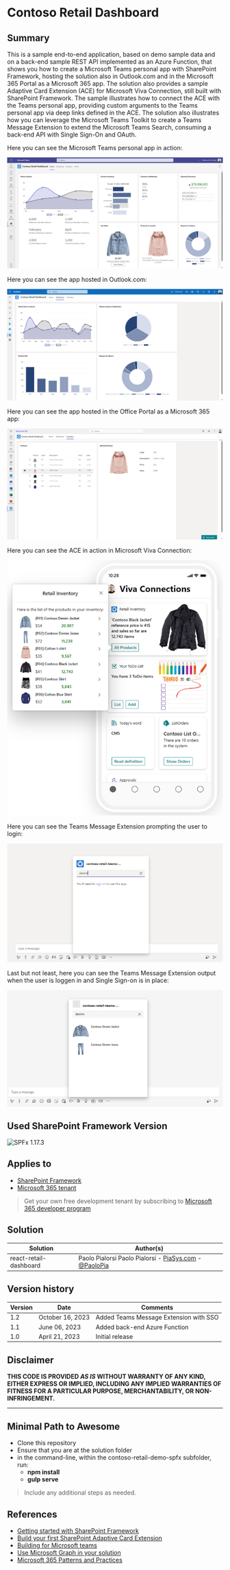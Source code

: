 # Contoso Retail Dashboard

## Summary

This is a sample end-to-end application, based on demo sample data and on a back-end sample REST API implemented as an Azure Function, that shows you how to create a Microsoft Teams personal app with SharePoint Framework, hosting the solution also in Outlook.com and in the Microsoft 365 Portal as a Microsoft 365 app. The solution also provides a sample Adaptive Card Extension (ACE) for Microsoft Viva Connection, still built with SharePoint Framework. The sample illustrates how to connect the ACE with the Teams personal app, providing custom arguments to the Teams personal app via deep links defined in the ACE. The solution also illustrates how you can leverage the Microsoft Teams Toolkit to create a Teams Message Extension to extend the Microsoft Teams Search, consuming a back-end API with Single Sign-On and OAuth.

Here you can see the Microsoft Teams personal app in action:

![The Microsoft Teams personal app](./assets/teams-hosted.png)

Here you can see the app hosted in Outlook.com:

![The application hosted in Outlook.com](./assets/outlook-hosted.png)

Here you can see the app hosted in the Office Portal as a Microsoft 365 app:

![The application hosted in the Office Portal as a Microsoft 365 app](./assets/office-hosted.png)

Here you can see the ACE in action in Microsoft Viva Connection:

![The ACE hosted in Microsoft Viva Connection](./assets/viva-connection-ace.png)

Here you can see the Teams Message Extension prompting the user to login:

![The Teams Message Extension prompting the user to sign in](./assets/teams-search-extension-signin.png)

Last but not least, here you can see the Teams Message Extension output when the user is loggen in and Single Sign-on is in place:

![The Teams Message Extension with search capabilities in action](./assets/teams-search-extension-search.png)

## Used SharePoint Framework Version

![SPFx 1.17.3](https://img.shields.io/badge/version-1.17.3-green.svg)

## Applies to

- [SharePoint Framework](https://aka.ms/spfx)
- [Microsoft 365 tenant](https://docs.microsoft.com/en-us/sharepoint/dev/spfx/set-up-your-developer-tenant)

> Get your own free development tenant by subscribing to [Microsoft 365 developer program](http://aka.ms/o365devprogram)

## Solution

| Solution    | Author(s)                                               |
| ----------- | ------------------------------------------------------- |
| react-retail-dashboard | Paolo Pialorsi Paolo Pialorsi - [PiaSys.com](https://www.piasys.com/) - [@PaoloPia](https://twitter.com/PaoloPia) |

## Version history

| Version | Date             | Comments        |
| ------- | ---------------- | --------------- |
| 1.2     | October 16, 2023   | Added Teams Message Extension with SSO |
| 1.1     | June 06, 2023   | Added back-end Azure Function |
| 1.0     | April 21, 2023   | Initial release |

## Disclaimer

**THIS CODE IS PROVIDED _AS IS_ WITHOUT WARRANTY OF ANY KIND, EITHER EXPRESS OR IMPLIED, INCLUDING ANY IMPLIED WARRANTIES OF FITNESS FOR A PARTICULAR PURPOSE, MERCHANTABILITY, OR NON-INFRINGEMENT.**

---

## Minimal Path to Awesome

- Clone this repository
- Ensure that you are at the solution folder
- in the command-line, within the contoso-retail-demo-spfx subfolder, run:
  - **npm install**
  - **gulp serve**

> Include any additional steps as needed.

## References

- [Getting started with SharePoint Framework](https://docs.microsoft.com/en-us/sharepoint/dev/spfx/set-up-your-developer-tenant)
- [Build your first SharePoint Adaptive Card Extension](https://docs.microsoft.com/en-us/sharepoint/dev/spfx/viva/get-started/build-first-sharepoint-adaptive-card-extension)
- [Building for Microsoft teams](https://docs.microsoft.com/en-us/sharepoint/dev/spfx/build-for-teams-overview)
- [Use Microsoft Graph in your solution](https://docs.microsoft.com/en-us/sharepoint/dev/spfx/web-parts/get-started/using-microsoft-graph-apis)
- [Microsoft 365 Patterns and Practices](https://aka.ms/m365pnp)
